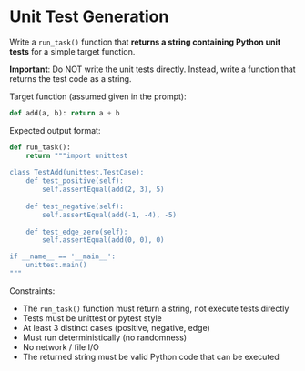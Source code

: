# Unit Test Generation

Write a `run_task()` function that **returns a string containing Python unit tests** for a simple target function.

**Important**: Do NOT write the unit tests directly. Instead, write a function that returns the test code as a string.

Target function (assumed given in the prompt):

```python
def add(a, b): return a + b
```

Expected output format:

```python
def run_task():
    return """import unittest
    
class TestAdd(unittest.TestCase):
    def test_positive(self):
        self.assertEqual(add(2, 3), 5)
    
    def test_negative(self):
        self.assertEqual(add(-1, -4), -5)
        
    def test_edge_zero(self):
        self.assertEqual(add(0, 0), 0)

if __name__ == '__main__':
    unittest.main()
"""
```

Constraints:

- The `run_task()` function must return a string, not execute tests directly
- Tests must be unittest or pytest style
- At least 3 distinct cases (positive, negative, edge)
- Must run deterministically (no randomness)
- No network / file I/O
- The returned string must be valid Python code that can be executed
